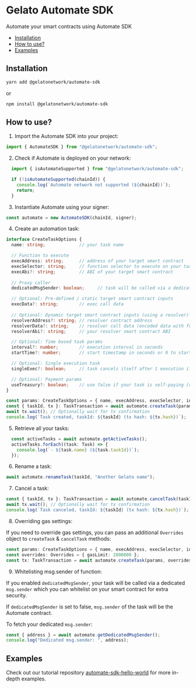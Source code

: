 # Gelato Automate SDK <!-- omit in toc -->

Automate your smart contracts using Automate SDK

- [Installation](#installation)
- [How to use?](#how-to-use)
- [Examples](#examples)

## Installation

```bash
yarn add @gelatonetwork/automate-sdk
```
or
```bash
npm install @gelatonetwork/automate-sdk
```

## How to use?

1. Import the Automate SDK into your project:

```typescript
import { AutomateSDK } from "@gelatonetwork/automate-sdk";
```

2. Check if Automate is deployed on your network:

```typescript
  import { isAutomateSupported } from "@gelatonetwork/automate-sdk";

  if (!isAutomateSupported(chainId)) {
    console.log(`Automate network not supported (${chainId})`);
    return;
  }
```

3. Instantiate Automate using your signer:

```typescript
const automate = new AutomateSDK(chainId, signer);
```

4. Create an automation task:

```typescript
interface CreateTaskOptions {
  name: string;             // your task name

  // Function to execute
  execAddress: string;      // address of your target smart contract
  execSelector: string;     // function selector to execute on your target smart contract
  execAbi?: string;         // ABI of your target smart contract
  
  // Proxy caller
  dedicatedMsgSender: boolean;     // task will be called via a dedicated msg.sender which you can whitelist (recommended: true)

  // Optional: Pre-defined / static target smart contract inputs
  execData?: string;        // exec call data 
  
  // Optional: Dynamic target smart contract inputs (using a resolver)
  resolverAddress?: string; // resolver contract address
  resolverData?: string;    // resolver call data (encoded data with function selector)
  resolverAbi?: string;     // your resolver smart contract ABI

  // Optional: Time based task params
  interval?: number;        // execution interval in seconds
  startTime?: number;       // start timestamp in seconds or 0 to start immediately (default: 0)

  // Optional: Single execution task
  singleExec?: boolean;     // task cancels itself after 1 execution if true.

  // Optional: Payment params
  useTreasury?: boolean;    // use false if your task is self-paying (default: true)
}

const params: CreateTaskOptions = { name, execAddress, execSelector, interval, dedicatedMsgSender };
const { taskId, tx }: TaskTransaction = await automate.createTask(params);
await tx.wait(); // Optionally wait for tx confirmation
console.log(`Task created, taskId: ${taskId} (tx hash: ${tx.hash})`);
```

5. Retrieve all your tasks:

```typescript
  const activeTasks = await automate.getActiveTasks();
  activeTasks.forEach((task: Task) => {
    console.log(`- ${task.name} (${task.taskId})`);
  });
```

6. Rename a task:

```typescript
await automate.renameTask(taskId, "Another Gelato name");
```

7. Cancel a task:

```typescript
const { taskId, tx }: TaskTransaction = await automate.cancelTask(taskId);
await tx.wait(); // Optionally wait for tx confirmation
console.log(`Task canceled, taskId: ${taskId} (tx hash: ${tx.hash})`);
```

8. Overriding gas settings:

If you need to override gas settings, you can pass an additional `Overrides` object to `createTask` & `cancelTask` methods:

```typescript
const params: CreateTaskOptions = { name, execAddress, execSelector, interval, dedicatedMsgSender };
const overrides: Overrides = { gasLimit: 2000000 };
const tx: TaskTransaction = await automate.createTask(params, overrides);
```

9. Whitelisting msg.sender of function:

If you enabled `dedicatedMsgSender`, your task will be called via a dedicated `msg.sender` which you can whitelist on your smart contract for extra security.

If `dedicatedMsgSender` is set to false, `msg.sender` of the task will be the Automate contract.

To fetch your dedicated `msg.sender`:

```typescript
const { address } = await automate.getDedicatedMsgSender();
console.log("Dedicated msg.sender: ", address);
```


## Examples

Check out our tutorial repository [automate-sdk-hello-world](https://github.com/gelatodigital/automate-sdk-hello-world) for more in-depth examples.
